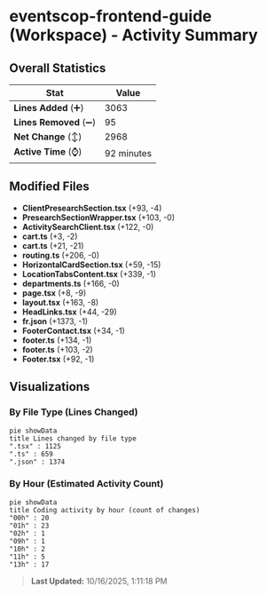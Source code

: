 # eventscop-frontend-guide (Workspace) - Activity Summary 

## Overall Statistics

| Stat                   | Value                                                             |
| ---------------------- | ----------------------------------------------------------------- |
| **Lines Added** (➕)   | 3063                                          |
| **Lines Removed** (➖) | 95                                        |
| **Net Change** (↕)    | 2968                |
| **Active Time** (⌚)   | 92 minutes |


## Modified Files
- **ClientPresearchSection.tsx** (+93, -4)
- **PresearchSectionWrapper.tsx** (+103, -0)
- **ActivitySearchClient.tsx** (+122, -0)
- **cart.ts** (+3, -2)
- **cart.ts** (+21, -21)
- **routing.ts** (+206, -0)
- **HorizontalCardSection.tsx** (+59, -15)
- **LocationTabsContent.tsx** (+339, -1)
- **departments.ts** (+166, -0)
- **page.tsx** (+8, -9)
- **layout.tsx** (+163, -8)
- **HeadLinks.tsx** (+44, -29)
- **fr.json** (+1373, -1)
- **FooterContact.tsx** (+34, -1)
- **footer.ts** (+134, -1)
- **footer.ts** (+103, -2)
- **Footer.tsx** (+92, -1)

## Visualizations

### By File Type (Lines Changed)

```mermaid
pie showData
title Lines changed by file type
".tsx" : 1125
".ts" : 659
".json" : 1374
```

### By Hour (Estimated Activity Count)

```mermaid
pie showData
title Coding activity by hour (count of changes)
"00h" : 20
"01h" : 23
"02h" : 1
"09h" : 1
"10h" : 2
"11h" : 5
"13h" : 17
```


> **Last Updated:** 10/16/2025, 1:11:18 PM